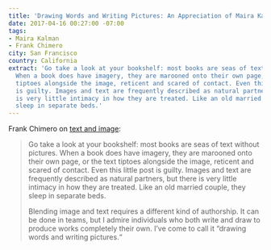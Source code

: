 ```yaml
---
title: 'Drawing Words and Writing Pictures: An Appreciation of Maira Kalman'
date: 2017-04-16 00:27:00 -07:00
tags:
- Maira Kalman
- Frank Chimero
city: San Francisco
country: California
extract: 'Go take a look at your bookshelf: most books are seas of text without pictures.
  When a book does have imagery, they are marooned onto their own page, or the text
  tiptoes alongside the image, reticent and scared of contact. Even this little post
  is guilty. Images and text are frequently described as natural partners, but there
  is very little intimacy in how they are treated. Like an old married couple, they
  sleep in separate beds.'
---
```


Frank Chimero on [text and image](https://magenta.as/drawing-words-and-writing-pictures-an-appreciation-of-maira-kalman-b7a718eda468):

> Go take a look at your bookshelf: most books are seas of text without pictures. When a book does have imagery, they are marooned onto their own page, or the text tiptoes alongside the image, reticent and scared of contact. Even this little post is guilty. Images and text are frequently described as natural partners, but there is very little intimacy in how they are treated. Like an old married couple, they sleep in separate beds.
> 
> Blending image and text requires a different kind of authorship. It can be done in teams, but I admire individuals who both write and draw to produce works completely their own. I’ve come to call it “drawing words and writing pictures.“